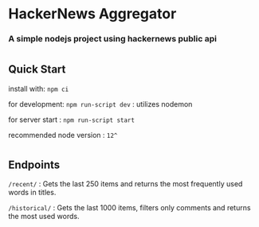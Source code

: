 # HackerNews Aggregator

### A simple nodejs project using hackernews public api
# 

## Quick Start

install with: `npm ci`

for development: `npm run-script dev` : utilizes nodemon

for server start : `npm run-script start` 

recommended node version : `12^`

#

## Endpoints

`/recent/` : Gets the last 250 items and returns the most frequently used words in titles.

`/historical/` : Gets the last 1000 items, filters only comments and returns the most used words. 